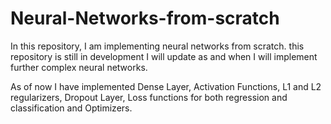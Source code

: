 # Neural-Networks-from-scratch

In this repository, I am implementing neural networks from scratch. this repository is still in development I will update as and when I will implement further complex neural networks.

As of now I have implemented Dense Layer, Activation Functions, L1 and L2 regularizers, Dropout Layer, Loss functions for both regression and classification and Optimizers.
